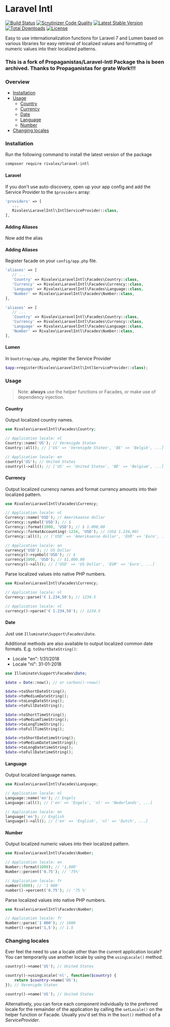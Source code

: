 # Laravel Intl

[![Build Status](https://scrutinizer-ci.com/g/rivalex/laravel-intl/badges/build.png?b=rivalex)](https://scrutinizer-ci.com/g/rivalex/laravel-intl/build-status/rivalex)
[![Scrutinizer Code Quality](https://scrutinizer-ci.com/g/rivalex/laravel-intl/badges/quality-score.png?b=rivalex)](https://scrutinizer-ci.com/g/rivalex/laravel-intl/?branch=rivalex)
[![Latest Stable Version](https://poser.pugx.org/rivalex/laravel-intl/v/stable)](https://packagist.org/packages/rivalex/laravel-intl)
[![Total Downloads](https://poser.pugx.org/rivalex/laravel-intl/downloads)](https://packagist.org/packages/rivalex/laravel-intl)
[![License](https://poser.pugx.org/rivalex/laravel-intl/license)](https://packagist.org/packages/rivalex/laravel-intl)

Easy to use internationalization functions for Laravel 7 and Lumen based on various libraries for easy retrieval of
localized values and formatting of numeric values into their localized patterns.

### This is a fork of Propaganistas/Laravel-Intl Package tha is been archived. Thanks to Propaganistas for grate Work!!!

### Overview

* [Installation](#installation)
* [Usage](#usage)
    * [Country](#country)
    * [Currency](#currency)
    * [Date](#date)
    * [Language](#language)
    * [Number](#number)
* [Changing locales](#changing-locales)
    
### Installation

Run the following command to install the latest version of the package

```bash
composer require rivalex/laravel-intl
```

#### Laravel
If you don't use auto-discovery, open up your app config and add the Service Provider to the `$providers` array:

 ```php
'providers' => [
    ...
    Rivalex\LaravelIntl\IntlServiceProvider::class,
],
```
#### Adding Aliases
Now add the alias

#### Adding Aliases
Register facade on your `config/app.php` file.

 ```php
'aliases' => [
    // ...
    'Country' => Rivalex\LaravelIntl\Facades\Country::class,
    'Currency' => Rivalex\LaravelIntl\Facades\Currency::class,
    'Language' => Rivalex\LaravelIntl\Facades\Language::class,
    'Number' => Rivalex\LaravelIntl\Facades\Number::class,
],
```

 ```php
'aliases' => [
    // ...
    'Country' => Rivalex\LaravelIntl\Facades\Country::class,
    'Currency' => Rivalex\LaravelIntl\Facades\Currency::class,
    'Language' => Rivalex\LaravelIntl\Facades\Language::class,
    'Number' => Rivalex\LaravelIntl\Facades\Number::class,
],
```
#### Lumen
In `bootstrap/app.php`, register the Service Provider

 ```php
$app->register(Rivalex\LaravelIntl\IntlServiceProvider::class);
```

### Usage

> Note: **always** use the helper functions or Facades, or make use of dependency injection.

#### Country

Output localized country names.
```php
use Rivalex\LaravelIntl\Facades\Country;

// Application locale: nl
Country::name('US'); // Verenigde Staten
Country::all(); // ['US' => 'Verenigde Staten', 'BE' => 'België', ...]
```

```php
// Application locale: en
country('US'); // United States
country()->all(); // ['US' => 'United States', 'BE' => 'Belgium', ...]
```

#### Currency

Output localized currency names and format currency amounts into their localized pattern.

```php
use Rivalex\LaravelIntl\Facades\Currency;

// Application locale: nl
Currency::name('USD'); // Amerikaanse dollar
Currency::symbol('USD'); // $
Currency::format(1000, 'USD'); // $ 1.000,00
Currency::formatAccounting(-1234, 'USD'); // (US$ 1.234,00)
Currency::all(); // ['USD' => 'Amerikaanse dollar', 'EUR' => 'Euro', ...]
```

```php
// Application locale: en
currency('USD'); // US Dollar
currency()->symbol('USD'); // $
currency(1000, 'USD'); // $1,000.00
currency()->all(); // ['USD' => 'US Dollar', 'EUR' => 'Euro', ...]
```

Parse localized values into native PHP numbers.

```php
use Rivalex\LaravelIntl\Facades\Currency;

// Application locale: nl
Currency::parse('€ 1.234,50'); // 1234.5
```

```php
// Application locale: nl
currency()->parse('€ 1.234,50'); // 1234.5
```

#### Date

Just use `Illuminate\Support\Facades\Date`.

Additional methods are also available to output localized common date formats. E.g. `toShortDateString()`:

* Locale "en": 1/31/2018
* Locale "nl": 31-01-2018

````php
use Illuminate\Support\Facades\Date;

$date = Date::now(); // or carbon()->now()

$date->toShortDateString();
$date->toMediumDateString();
$date->toLongDateString();
$date->toFullDateString();

$date->toShortTimeString();
$date->toMediumTimeString();
$date->toLongTimeString();
$date->toFullTimeString();

$date->toShortDatetimeString();
$date->toMediumDatetimeString();
$date->toLongDatetimeString();
$date->toFullDatetimeString();
````

#### Language

Output localized language names.

```php
use Rivalex\LaravelIntl\Facades\Language;

// Application locale: nl
Language::name('en'); // Engels
Language::all(); // ['en' => 'Engels', 'nl' => 'Nederlands', ...]
```

```php
// Application locale: en
language('en'); // English
language()->all(); // ['en' => 'English', 'nl' => 'Dutch', ...]
```

#### Number

Output localized numeric values into their localized pattern.

```php
use Rivalex\LaravelIntl\Facades\Number;

// Application locale: en
Number::format(1000); // '1,000'
Number::percent('0.75'); // '75%'
```

```php
// Application locale: fr
number(1000); // '1 000'
number()->percent('0.75'); // '75 %'
```

Parse localized values into native PHP numbers.

```php
use Rivalex\LaravelIntl\Facades\Number;

// Application locale: fr
Number::parse('1 000'); // 1000
number()->parse('1,5'); // 1.5
```

### Changing locales

Ever feel the need to use a locale other than the current application locale? You can temporarily use another locale by using the `usingLocale()` method.

```php
country()->name('US'); // United States

country()->usingLocale('nl', function($country) {
    return $country->name('US');
}); // Verenigde Staten

country()->name('US'); // United States
```

Alternatively, you can force each component individually to the preferred locale for the remainder of the application by calling the `setLocale()` on the helper function or Facade.
Usually you'd set this in the `boot()` method of a *ServiceProvider*.
